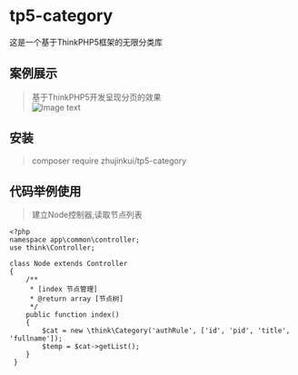 # tp5-category
这是一个基于ThinkPHP5框架的无限分类库

## 案例展示
> 基于ThinkPHP5开发呈现分页的效果  
![Image text](http://images.22058.com/github/tp5-category/category_1.jpg)

## 安装
> composer require zhujinkui/tp5-category

## 代码举例使用
> 建立Node控制器,读取节点列表
```
<?php
namespace app\common\controller;
use think\Controller;

class Node extends Controller
{
    /**
     * [index 节点管理]
     * @return array [节点树]
     */
    public function index()
    {
        $cat = new \think\Category('authRule', ['id', 'pid', 'title', 'fullname']);
        $temp = $cat->getList();
    }
 }
 
```
